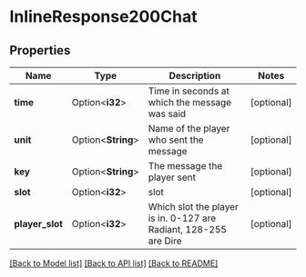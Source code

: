 # InlineResponse200Chat

## Properties

Name | Type | Description | Notes
------------ | ------------- | ------------- | -------------
**time** | Option<**i32**> | Time in seconds at which the message was said | [optional]
**unit** | Option<**String**> | Name of the player who sent the message | [optional]
**key** | Option<**String**> | The message the player sent | [optional]
**slot** | Option<**i32**> | slot | [optional]
**player_slot** | Option<**i32**> | Which slot the player is in. 0-127 are Radiant, 128-255 are Dire | [optional]

[[Back to Model list]](../README.md#documentation-for-models) [[Back to API list]](../README.md#documentation-for-api-endpoints) [[Back to README]](../README.md)


